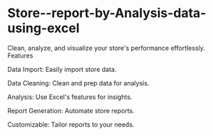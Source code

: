 # Store--report-by-Analysis-data-using-excel
 Clean, analyze, and visualize your store's performance effortlessly.
Features

Data Import: Easily import store data.

Data Cleaning: Clean and prep data for analysis.

Analysis: Use Excel's features for insights.

Report Generation: Automate store reports.

Customizable: Tailor reports to your needs.
